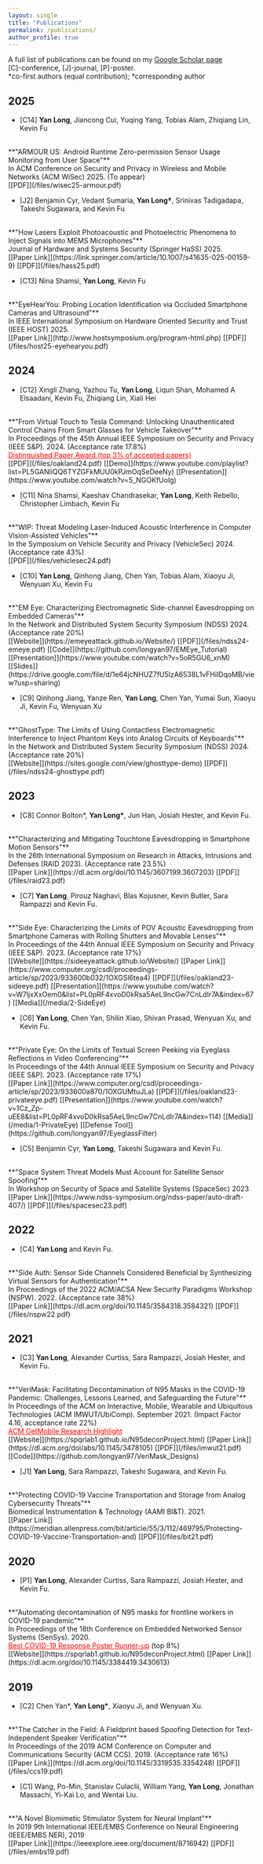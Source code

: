 ```yaml
---
layout: single
title: "Publications"
permalink: /publications/
author_profile: true
---
```

A full list of publications can be found on my [Google Scholar page](https://scholar.google.com/citations?user=1OHEpEsAAAAJ&hl=en&oi=ao)<br/>
[C]-conference, [J]-journal, [P]-poster. <br/>
*co-first authors (equal contribution); †corresponding author


## 2025


* [C14] __Yan Long__, Jiancong Cui, Yuqing Yang, Tobias Alam, Zhiqiang Lin,  Kevin Fu
<br/> 
**"ARMOUR US: Android Runtime Zero-permission Sensor Usage Monitoring from User Space"**
<br/>
In ACM Conference on Security and Privacy in Wireless and Mobile Networks (ACM WiSec) 2025. (To appear)<br/>
[[PDF]](/files/wisec25-armour.pdf) 



* [J2] Benjamin Cyr, Vedant Sumaria, __Yan Long†__, Srinivas Tadigadapa, Takeshi Sugawara, and Kevin Fu
<br/> 
**"How Lasers Exploit Photoacoustic and Photoelectric Phenomena to Inject Signals into MEMS Microphones"**
<br/>
Journal of Hardware and Systems Security (Springer HaSS) 2025.<br/>
[[Paper Link]](https://link.springer.com/article/10.1007/s41635-025-00159-9)   [[PDF]](/files/hass25.pdf)   



* [C13] Nina Shamsi, __Yan Long__, Kevin Fu
<br/> 
**"EyeHearYou: Probing Location Identification via Occluded Smartphone Cameras and Ultrasound"**
<br/>
In IEEE International Symposium on Hardware Oriented Security and Trust (IEEE HOST) 2025.<br/>
 [[Paper Link]](http://www.hostsymposium.org/program-html.php)    [[PDF]](/files/host25-eyehearyou.pdf) 


## 2024

* [C12] Xingli Zhang, Yazhou Tu, __Yan Long__, Liqun Shan, Mohamed A Elsaadani, Kevin Fu, Zhiqiang Lin, Xiali Hei
<br/> 
**"From Virtual Touch to Tesla Command: Unlocking Unauthenticated Control Chains From Smart Glasses for Vehicle Takeover"**
<br/>
In Proceedings of the 45th Annual IEEE Symposium on Security and Privacy (IEEE S&P). 2024. (Acceptance rate 17.8%)<br/>
<a href="https://sp2024.ieee-security.org/awards.html" style="color:red;">Distinguished Paper Award (top 3% of accepted papers)</a> <br/>
[[PDF]](/files/oakland24.pdf)   [[Demo]](https://www.youtube.com/playlist?list=PL5GANliQQ6TYZGFkMUU0kPJmOqSeDeeNy) [[Presentation]](https://www.youtube.com/watch?v=5_NGOKfUolg)

* [C11] Nina Shamsi, Kaeshav Chandrasekar, __Yan Long__, Keith Rebello, Christopher Limbach, Kevin Fu
<br/> 
**"WIP: Threat Modeling Laser-Induced Acoustic Interference in Computer Vision-Assisted Vehicles"**
<br/>
In the Symposium on Vehicle Security and Privacy (VehicleSec) 2024. (Acceptance rate 43%) <br/>
[[PDF]](/files/vehiclesec24.pdf)

* [C10] __Yan Long__, Qinhong Jiang,  Chen Yan, Tobias Alam, Xiaoyu Ji, Wenyuan Xu, Kevin Fu
<br/> 
**"EM Eye: Characterizing Electromagnetic Side-channel Eavesdropping on Embedded Cameras"**
<br/>
In the Network and Distributed System Security Symposium (NDSS) 2024. (Acceptance rate 20%) <br/>
[[Website]](https://emeyeattack.github.io/Website/)  [[PDF]](/files/ndss24-emeye.pdf)  [[Code]](https://github.com/longyan97/EMEye_Tutorial)
[[Presentation]](https://www.youtube.com/watch?v=5oR5GU6_xnM) [[Slides]](https://drive.google.com/file/d/1e64jcNHUZ7fU5lzA6538L1vFHilDqoMB/view?usp=sharing)  

* [C9] Qinhong Jiang, Yanze Ren, __Yan Long__, Chen Yan, Yumai Sun, Xiaoyu Ji, Kevin Fu, Wenyuan Xu
<br/> 
**"GhostType: The Limits of Using Contactless Electromagnetic Interference to Inject Phantom Keys into Analog Circuits of Keyboards"**
<br/>
In the Network and Distributed System Security Symposium (NDSS) 2024. (Acceptance rate 20%)<br/>
[[Website]](https://sites.google.com/view/ghosttype-demo)  [[PDF]](/files/ndss24-ghosttype.pdf)


## 2023

* [C8] Connor Bolton*, __Yan Long*__, Jun Han, Josiah Hester, and Kevin Fu. 
<br/> 
**"Characterizing and Mitigating Touchtone Eavesdropping in Smartphone Motion Sensors"**
<br/>
In the 26th International Symposium on Research in Attacks, Intrusions and Defenses (RAID 2023). (Acceptance rate 23.5%)<br/>
[[Paper Link]](https://dl.acm.org/doi/10.1145/3607199.3607203)  [[PDF]](/files/raid23.pdf)



* [C7] __Yan Long__, Pirouz Naghavi, Blas Kojusner, Kevin Butler, Sara Rampazzi and Kevin Fu. 
<br/> 
**"Side Eye: Characterizing the Limits of POV Acoustic Eavesdropping from Smartphone Cameras with Rolling Shutters and Movable Lenses"**
<br/>
In Proceedings of the 44th Annual IEEE Symposium on Security and Privacy (IEEE S&P). 2023. (Acceptance rate 17%)<br/>
[[Website]](https://sideeyeattack.github.io/Website/)  [[Paper Link]](https://www.computer.org/csdl/proceedings-article/sp/2023/933600b032/1OXGSl6tea4)  [[PDF]](/files/oakland23-sideeye.pdf)  [[Presentation]](https://www.youtube.com/watch?v=W7ljxXxOem0&list=PL0pRF4xvoD0kRsa5AeL9ncGw7CnLdIr7A&index=67)  [[Media]](/media/2-SideEye)


* [C6] __Yan Long__, Chen Yan, Shilin Xiao, Shivan Prasad, Wenyuan Xu, and Kevin Fu. 
<br/> 
**"Private Eye: On the Limits of Textual Screen Peeking via Eyeglass Reflections in Video Conferencing"**
<br/>
In Proceedings of the 44th Annual IEEE Symposium on Security and Privacy (IEEE S&P). 2023. (Acceptance rate 17%)<br/>
[[Paper Link]](https://www.computer.org/csdl/proceedings-article/sp/2023/933600a870/1OXGUMtuJLa)  [[PDF]](/files/oakland23-privateeye.pdf)  [[Presentation]](https://www.youtube.com/watch?v=1Cz_Zp-uEE8&list=PL0pRF4xvoD0kRsa5AeL9ncGw7CnLdIr7A&index=114) [[Media]](/media/1-PrivateEye) [[Defense Tool]](https://github.com/longyan97/EyeglassFilter)


* [C5] Benjamin Cyr,  __Yan Long__, Takeshi Sugawara and Kevin Fu. 
<br/> 
**"Space System Threat Models Must Account for Satellite Sensor Spoofing"**
<br/>
In Workshop on Security of Space and Satellite Systems (SpaceSec) 2023
<br/>
[[Paper Link]](https://www.ndss-symposium.org/ndss-paper/auto-draft-407/)  [[PDF]](/files/spacesec23.pdf)

## 2022

* [C4] __Yan Long__ and Kevin Fu. 
<br/> 
**"Side Auth: Sensor Side Channels Considered Beneficial by Synthesizing Virtual Sensors for Authentication"**
<br/>
In Proceedings of the 2022 ACM/ACSA New Security Paradigms Workshop (NSPW). 2022. (Acceptance rate 38%)
<br/>
[[Paper Link]](https://dl.acm.org/doi/10.1145/3584318.3584321)  [[PDF]](/files/nspw22.pdf)




## 2021

* [C3] __Yan Long__, Alexander Curtiss, Sara Rampazzi, Josiah Hester, and Kevin Fu.
<br/> 
**"VeriMask: Facilitating Decontamination of N95 Masks in the COVID-19 Pandemic: Challenges, Lessons Learned, and Safeguarding the Future"**
<br/> 
In Proceedings of the ACM on Interactive, Mobile, Wearable and Ubiquitous Technologies (ACM IMWUT/UbiComp). September 2021. (Impact Factor 4.16, acceptance rate 22%)<br/>
<a href="https://dl.acm.org/doi/10.1145/3551670.3551679" style="color:red;">ACM GetMobile Research Highlight</a><br/>
[[Website]](https://spqrlab1.github.io/N95deconProject.html)   [[Paper Link]](https://dl.acm.org/doi/abs/10.1145/3478105)  [[PDF]](/files/imwut21.pdf)  [[Code]](https://github.com/longyan97/VeriMask_Designs) 

* [J1] __Yan Long__, Sara Rampazzi, Takeshi Sugawara, and Kevin Fu.
<br/> 
**"Protecting COVID-19 Vaccine Transportation and Storage from Analog Cybersecurity Threats"**
<br/>
Biomedical Instrumentation & Technology (AAMI BI&T). 2021.<br/>
[[Paper Link]](https://meridian.allenpress.com/bit/article/55/3/112/469795/Protecting-COVID-19-Vaccine-Transportation-and)  [[PDF]](/files/bit21.pdf)


## 2020

* [P1] __Yan Long__, Alexander Curtiss, Sara Rampazzi, Josiah Hester, and Kevin Fu.
<br/> 
**"Automating decontamination of N95 masks for frontline workers in COVID-19 pandemic"**
<br/> 
In Proceedings of the 18th Conference on Embedded Networked Sensor Systems (SenSys). 2020. <br/>
<a href="#/" style="color:red;">Best COVID-19 Response Poster Runner-up</a> (top 8%)<br/>
[[Website]](https://spqrlab1.github.io/N95deconProject.html)   [[Paper Link]](https://dl.acm.org/doi/10.1145/3384419.3430613) 


## 2019

* [C2] Chen Yan*, __Yan Long*__, Xiaoyu Ji, and Wenyuan Xu. 
<br/> 
**"The Catcher in the Field: A Fieldprint based Spoofing Detection for Text-Independent Speaker Verification"**
<br/>
In Proceedings of the 2019 ACM Conference on Computer and Communications Security (ACM CCS). 2019. (Acceptance rate 16%)
<br/>
[[Paper Link]](https://dl.acm.org/doi/10.1145/3319535.3354248)  [[PDF]](/files/ccs19.pdf)


* [C1] Wang, Po-Min, Stanislav Culaclii, William Yang, __Yan Long__, Jonathan Massachi, Yi-Kai Lo, and Wentai Liu. 
<br/> 
**"A Novel Biomimetic Stimulator System for Neural Implant"**
<br/>
In 2019 9th International IEEE/EMBS Conference on Neural Engineering (IEEE/EMBS NER), 2019
<br/>
[[Paper Link]](https://ieeexplore.ieee.org/document/8716942)  [[PDF]](/files/embs19.pdf)




